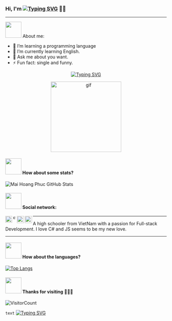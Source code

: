 ### Hi, I'm [![Typing SVG](https://readme-typing-svg.demolab.com?font=Fira+Code&duration=1&pause=&color=2ECC71&center=true&vCenter=true&multiline=true&repeat=false&width=50&height=30&lines=Phuc)](https://github.com/maihoangphuc) 👨‍💻
-----

<img src="https://media.giphy.com/media/VgCDAzcKvsR6OM0uWg/giphy.gif" width="50"> About me:

- 🔭 I’m learning a programming language
- 🌱 I’m currently learning English.
- 💬 Ask me about you want.
- ⚡ Fun fact: single and funny.

<!-- text typing & cat -->
<div align="center">

[![Typing SVG](https://readme-typing-svg.demolab.com?font=Fira+Code&size=17&pause=1002&color=43BB83&width=443&center=true&lines=I'm+a+<Web+Developer/>;I'm+from+in+Vietnamese)](https://git.io/typing-svg)

<!-- Image cat -->
<img alt="gif" title="meozz meozz" width="220" src="https://media1.popsugar-assets.com/files/thumbor/wMTPRFiKYNjWvLQFZb8gsbmgyXE/fit-in/728xorig/filters:format_auto-!!-:strip_icc-!!-/2019/10/21/643/n/46781279/a3b33e504e62238f_bdd6391796f9a19d275c489827607b4a-sticker/i/Scared-Black-Cat.gif" />

</div>
  
#### <img src="https://media.giphy.com/media/VgCDAzcKvsR6OM0uWg/giphy.gif" width="50"> How about some stats?

<!-- Star -->
<img src="https://github-readme-stats.vercel.app/api?username=maihoangphuc&show_icons=true&hide_border=true&count_private=true&theme=calm&icon_color=fad000" alt="Mai Hoang Phuc GitHub Stats">

#### <img src="https://media.giphy.com/media/VgCDAzcKvsR6OM0uWg/giphy.gif" width="50"> Social network:

<!-- LinkedIn -->
<a href="https://www.linkedin.com/in/maihoangphuc/" target="_blank">
  <img align="left" alt="LinkdeIn" title="LinkedIn" width="21px" src="https://i.ibb.co/sKFJZLd/9-96186-linkedin-logo-black-linkedin-icon-teal.png" />
</a>

<!-- Facebook -->
<a href="https://www.facebook.com/maihoangphuc9x" target="_blank">
  <img align="left" alt="Facebook" title="Facebook" width="9px" src="https://i.ibb.co/3pb3vWW/556-5568208-facebook-icon-facebook-icon-dark-grey.png" />
</a>

<!-- Instagram -->
<a href="https://www.instagram.com/mai.hoang.phuc/" target="_blank">
  <img align="left" alt="Instagram" title="Instagram" width="22px" src="https://i.ibb.co/CPGPHRd/images-1.png" />
</a>

<!-- Twitter -->
<a href="https://twitter.com/Mai_Hoang_Phuc" target="_blank">
  <img align="left" alt="Twitter" title="Twitter" width="22px" src="https://i.ibb.co/Nxh3WbB/png-clipart-social-media-computer-icons-like-button-linkedin-share-icon-twitter-purple-violet-thumbn.png" />
</a>

----

A high schooler from VietNam with a passion for Full-stack Development. I love C# and JS seems to be my new love. 

-----

#### <img src="https://media.giphy.com/media/VgCDAzcKvsR6OM0uWg/giphy.gif" width="50"> How about the languages?

[![Top Langs](https://github-readme-stats.vercel.app/api/top-langs/?username=maihoangphuc&layout=compact&theme=ayu-mirage)](https://github.com/maihoangphuc)

#### <img src="https://media.giphy.com/media/VgCDAzcKvsR6OM0uWg/giphy.gif" width="50"> Thanks for visiting 💜💜💜
![VisitorCount](https://profile-counter.glitch.me/maihoangphuc/count.svg)

<code style="color : name_color">text</code> [![Typing SVG](https://readme-typing-svg.demolab.com?font=Fira+Code&weight=300&size=16&duration=1&pause=&color=2ECC71&vCenter=true&repeat=false&width=115&height=17&lines=maihoangphuc)](https://git.io/typing-svg)
